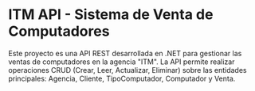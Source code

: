 # ITM API - Sistema de Venta de Computadores

Este proyecto es una API REST desarrollada en .NET para gestionar las ventas de computadores en la agencia "ITM". La API permite realizar operaciones CRUD (Crear, Leer, Actualizar, Eliminar) sobre las entidades principales: Agencia, Cliente, TipoComputador, Computador y Venta.